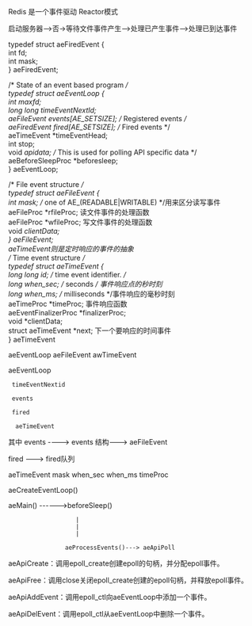 Redis 是一个事件驱动
   Reactor模式

启动服务器-->否->等待文件事件产生-->处理已产生事件-->处理已到达事件


typedef struct aeFiredEvent {  
    int fd;  
    int mask;  
} aeFiredEvent;  
  
/* State of an event based program */  
typedef struct aeEventLoop {  
    int maxfd;  
    long long timeEventNextId;  
    aeFileEvent events[AE_SETSIZE]; /* Registered events */  
    aeFiredEvent fired[AE_SETSIZE]; /* Fired events */  
    aeTimeEvent *timeEventHead;  
    int stop;  
    void *apidata; /* This is used for polling API specific data */  
    aeBeforeSleepProc *beforesleep;  
} aeEventLoop;  



/* File event structure */  
typedef struct aeFileEvent {  
    int mask; /* one of AE_(READABLE|WRITABLE) */用来区分读写事件  
    aeFileProc *rfileProc;   读文件事件的处理函数  
    aeFileProc *wfileProc;  写文件事件的处理函数  
    void *clientData;  
} aeFileEvent;  
aeTimeEvent则是定时响应的事件的抽象  
/* Time event structure */  
typedef struct aeTimeEvent {  
    long long id; /* time event identifier. */  
    long when_sec; /* seconds */  事件响应点的秒时刻  
    long when_ms; /* milliseconds */事件响应的毫秒时刻  
    aeTimeProc *timeProc;  事件响应函数  
    aeEventFinalizerProc *finalizerProc;  
    void *clientData;  
    struct aeTimeEvent *next;  下一个要响应的时间事件  
} aeTimeEvent  



aeEventLoop aeFileEvent awTimeEvent

aeEventLoop

     timeEventNextid
   
     events

     fired

      aeTimeEvent


其中 events ----> events 结构---> aeFileEvent


fired ---> fired队列

aeTimeEvent
   mask
   when_sec
   when_ms
   timeProc




aeCreateEventLoop()




  aeMain() ------>beforeSleep()

                       |
                       |
                       |

                    aeProcessEvents()---> aeApiPoll



aeApiCreate：调用epoll_create创建epoll的句柄，并分配epoll事件。

aeApiFree：调用close关闭epoll_create创建的epoll句柄，并释放epoll事件。

aeApiAddEvent：调用epoll_ctl向aeEventLoop中添加一个事件。

aeApiDelEvent：调用epoll_ctl从aeEventLoop中删除一个事件。


